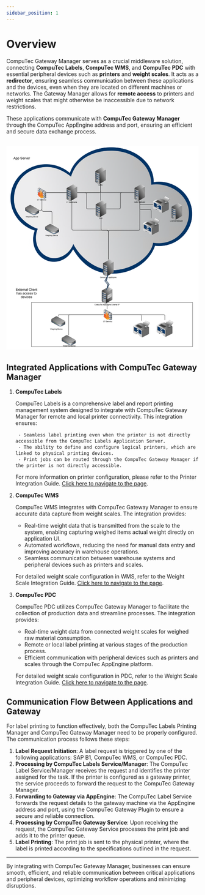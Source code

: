 ```yaml
---
sidebar_position: 1
---
```


# Overview

CompuTec Gateway Manager serves as a crucial middleware solution, connecting **CompuTec Labels**, **CompuTec WMS**, and **CompuTec PDC** with essential peripheral devices such as **printers** and **weight scales**. It acts as a **redirector**, ensuring seamless communication between these applications and the devices, even when they are located on different machines or networks. The Gateway Manager allows for **remote access** to printers and weight scales that might otherwise be inaccessible due to network restrictions.

These applications communicate with **CompuTec Gateway Manager** through the CompuTec AppEngine address and port, ensuring an efficient and secure data exchange process.

![Architecture](./media/architecture.png)
---

## Integrated Applications with CompuTec Gateway Manager

1. **CompuTec Labels**

    CompuTec Labels is a comprehensive label and report printing management system designed to integrate with CompuTec Gateway Manager for remote and local printer connectivity. This integration ensures:

        - Seamless label printing even when the printer is not directly accessible from the CompuTec Labels Application Server.
        - The ability to define and configure logical printers, which are linked to physical printing devices.
        - Print jobs can be routed through the CompuTec Gateway Manager if the printer is not directly accessible.

    For more information on printer configuration, please refer to the Printer Integration Guide. [Click here to navigate to the page](https://learn.computec.one/docs/labels/setup/computec-gateway-printer/configuration/).

2. **CompuTec WMS**

    CompuTec WMS integrates with CompuTec Gateway Manager to ensure accurate data capture from weight scales. The integration provides:

    - Real-time weight data that is transmitted from the scale to the system, enabling capturing weighed items actual weight directly on application UI.
    - Automated workflows, reducing the need for manual data entry and improving accuracy in warehouse operations.
    - Seamless communication between warehouse systems and peripheral devices such as printers and scales.

    For detailed weight scale configuration in WMS, refer to the Weight Scale Integration Guide. [Click here to navigate to the page](https://learn.computec.one/docs/wms/user-guide/weight-scales/overview/).

3. **CompuTec PDC**

    CompuTec PDC utilizes CompuTec Gateway Manager to facilitate the collection of production data and streamline processes. The integration provides:

    - Real-time weight data from connected weight scales for weighed raw material consumption.
    - Remote or local label printing at various stages of the production process.
    - Efficient communication with peripheral devices such as printers and scales through the CompuTec AppEngine platform.

    For detailed weight scale configuration in PDC, refer to the Weight Scale Integration Guide. [Click here to navigate to the page](https://learn.computec.one/docs/pdc/administrator-guide/weight-scales-integration/overview/).

## Communication Flow Between Applications and Gateway

For label printing to function effectively, both the CompuTec Labels Printing Manager and CompuTec Gateway Manager need to be properly configured. The communication process follows these steps:

1. **Label Request Initiation**: A label request is triggered by one of the following applications: SAP B1, CompuTec WMS, or CompuTec PDC.
2. **Processing by CompuTec Labels Service/Manager**: The CompuTec Label Service/Manager receives the request and identifies the printer assigned for the task. If the printer is configured as a gateway printer, the service proceeds to forward the request to the CompuTec Gateway Manager.
3. **Forwarding to Gateway via AppEngine**: The CompuTec Label Service forwards the request details to the gateway machine via the AppEngine address and port, using the CompuTec Gateway Plugin to ensure a secure and reliable connection.
4. **Processing by CompuTec Gateway Service**: Upon receiving the request, the CompuTec Gateway Service processes the print job and adds it to the printer queue.
5. **Label Printing**: The print job is sent to the physical printer, where the label is printed according to the specifications outlined in the request.

---
By integrating with CompuTec Gateway Manager, businesses can ensure smooth, efficient, and reliable communication between critical applications and peripheral devices, optimizing workflow operations and minimizing disruptions.
